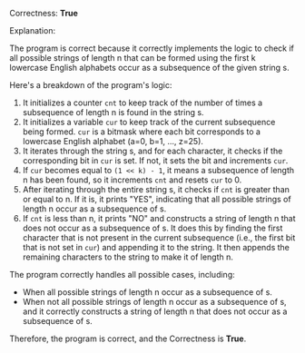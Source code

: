 Correctness: **True**

Explanation:

The program is correct because it correctly implements the logic to check if all possible strings of length n that can be formed using the first k lowercase English alphabets occur as a subsequence of the given string s.

Here's a breakdown of the program's logic:

1. It initializes a counter `cnt` to keep track of the number of times a subsequence of length n is found in the string s.
2. It initializes a variable `cur` to keep track of the current subsequence being formed. `cur` is a bitmask where each bit corresponds to a lowercase English alphabet (a=0, b=1, ..., z=25).
3. It iterates through the string s, and for each character, it checks if the corresponding bit in `cur` is set. If not, it sets the bit and increments `cur`.
4. If `cur` becomes equal to `(1 << k) - 1`, it means a subsequence of length n has been found, so it increments `cnt` and resets `cur` to 0.
5. After iterating through the entire string s, it checks if `cnt` is greater than or equal to n. If it is, it prints "YES", indicating that all possible strings of length n occur as a subsequence of s.
6. If `cnt` is less than n, it prints "NO" and constructs a string of length n that does not occur as a subsequence of s. It does this by finding the first character that is not present in the current subsequence (i.e., the first bit that is not set in `cur`) and appending it to the string. It then appends the remaining characters to the string to make it of length n.

The program correctly handles all possible cases, including:

* When all possible strings of length n occur as a subsequence of s.
* When not all possible strings of length n occur as a subsequence of s, and it correctly constructs a string of length n that does not occur as a subsequence of s.

Therefore, the program is correct, and the Correctness is **True**.